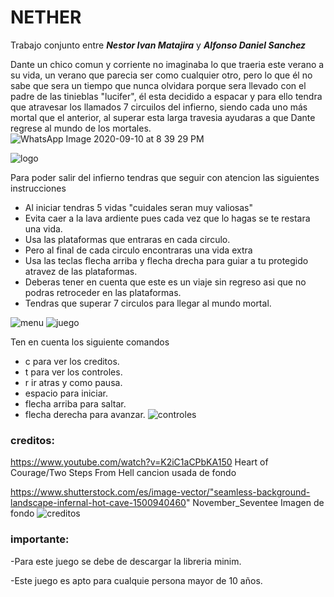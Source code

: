 NETHER
================

Trabajo conjunto entre ***Nestor Ivan Matajira*** y ***Alfonso Daniel Sanchez***

Dante un chico comun y corriente no imaginaba 
lo que traeria este verano a su vida, un verano 
que parecia ser como cualquier otro, pero lo que 
él no sabe que sera un tiempo que nunca olvidara
porque sera llevado con el padre de las tinieblas 
"lucifer", él esta decidido a espacar y para ello
tendra que atravesar los llamados 7 circuilos 
del infierno, siendo cada uno más mortal que 
el anterior, al superar esta larga travesia 
ayudaras a que Dante regrese al mundo de los 
mortales.
![WhatsApp Image 2020-09-10 at 8 39 29 PM](https://user-images.githubusercontent.com/68023577/92853188-2d212b00-f3b5-11ea-8e43-f425de83f26f.jpeg)


![logo](https://user-images.githubusercontent.com/68023577/91270996-1f29a400-e73f-11ea-967a-bfc3f8218343.png)


Para poder salir del infierno tendras que 
seguir con atencion las siguientes instrucciones
 
 - Al iniciar tendras 5 vidas "cuidales seran muy valiosas" 
 - Evita caer a la lava ardiente pues cada vez que lo hagas
 se te restara una vida.
 - Usa las plataformas que entraras en cada circulo. 
 - Pero al final de cada circulo encontraras una vida extra 
 - Usa las teclas flecha arriba y flecha drecha para guiar a 
 tu protegido atravez de las plataformas. 
 - Deberas tener en cuenta que este es un viaje sin regreso
 asi que no podras retroceder en las plataformas.
 - Tendras que superar 7 circulos para llegar al mundo mortal.

![menu](https://user-images.githubusercontent.com/68023577/91271015-25b81b80-e73f-11ea-94a2-601e32a72b0c.png)
![juego](https://user-images.githubusercontent.com/68023577/91270981-1a64f000-e73f-11ea-808b-6b02722367a7.png)

Ten en cuenta los siguiente comandos
 - c para ver los creditos. 
 - t para ver los controles. 
 - r ir atras y como pausa.
 - espacio para iniciar. 
 - flecha arriba para saltar.
 - flecha derecha para avanzar. 
![controles](https://user-images.githubusercontent.com/68023577/91270963-146f0f00-e73f-11ea-89d3-eed7ad2c2f86.png)

### creditos: 
https://www.youtube.com/watch?v=K2iC1aCPbKA150
 Heart of Courage/Two Steps From Hell
cancion usada de fondo

https://www.shutterstock.com/es/image-vector/"seamless-background-landscape-infernal-hot-cave-1500940460"
November_Seventee
Imagen de fondo 
![creditos](https://user-images.githubusercontent.com/68023577/91270949-0de09780-e73f-11ea-99fa-41042c8796b9.png)



### importante: 

-Para este juego se debe de descargar la libreria minim.


-Este juego es apto para cualquie persona mayor de 10 años.



